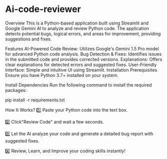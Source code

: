 # Ai-code-reviewer
Overview
This is a Python-based application built using Streamlit and Google Gemini AI to analyze and review Python code. The application detects potential bugs, logical errors, and areas for improvement, providing suggestions and fixes.

Features
AI-Powered Code Review: Utilizes Google's Gemini 1.5 Pro model for advanced Python code analysis.
Bug Detection & Fixes: Identifies issues in the submitted code and provides corrected versions.
Explanations: Offers clear explanations for detected errors and suggested fixes.
User-Friendly Interface: Simple and intuitive UI using Streamlit.
Installation
Prerequisites
Ensure you have Python 3.7+ installed on your system.

Install Dependencies
Run the following command to install the required packages:

pip install -r requirements.txt

How It Works?
1️⃣ Paste your Python code into the text box.

2️⃣ Click"Review Code" and wait a few seconds.

3️⃣ Let the AI analyze your code and generate a detailed bug report with suggested fixes.

4️⃣ Review, Learn, and Improve your coding skills instantly!
